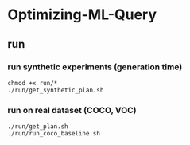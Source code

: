 # Optimizing-ML-Query

## run

### run synthetic experiments (generation time)
```
chmod +x run/*
./run/get_synthetic_plan.sh
```

### run on real dataset (COCO, VOC)

```
./run/get_plan.sh
./run/run_coco_baseline.sh
```